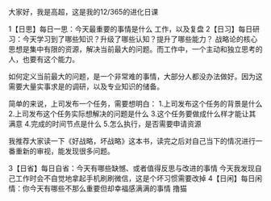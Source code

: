 大家好，我是高超，这是我的12/365的进化日课

1【日思】每日一思：今天最重要的事情是什么
工作，以及复盘
2【日习】每日研习：今天学习到了哪些知识？升级了哪些认知？提升了哪些能力？
战略论的核心思想是集中有限的资源，解决当前最大的问题。而工作中，一个主动和独立思考的人，也要有这个能力。

如何定义当前最大的问题，是一个非常难的事情，大部分人都没办法做好。因为这需要大量实事求是的调研，以及专业知识的储备。

简单的来说，上司发布一个任务，需要想明白：
1.上司发布这个任务的背景是什么
2.上司发布这个任务实际想解决的问题是什么
3.这个任务要做成什么样才能让其满意
4.完成的时间节点是什么
5.怎么执行，是否需要申请资源

我推荐大家读一下《好战略，坏战略》这本书，读完之后对自己当下的情况进行一番重新的审视，能发现很多问题。

3【日省】每日自省：今天有哪些缺憾、或者值得反思与改进的事情
今天我发现自己工作时会不自觉地拿起手机刷刷微信，这是个坏习惯需要改掉
4【日闲】每日闲情：你今天有哪些不那么重要但却幸福感满满的事情
撸猫